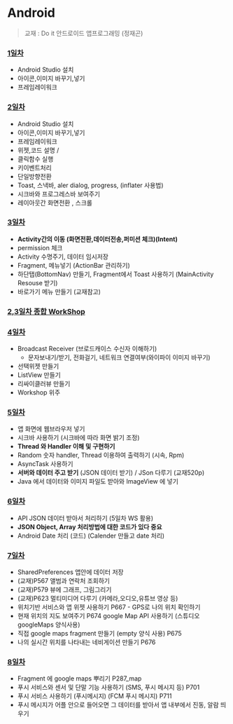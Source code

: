 # Android 

> 교재 : Do it 안드로이드 앱프로그래밍 (정재곤)

### [1일차](./Android(1일차))

- Android Studio 설치 
- 아이콘,이미지 바꾸기,넣기 
- 프레임레이워크

### [2일차](./Android(2일차))

* Android Studio 설치 
*  아이콘,이미지 바꾸기,넣기  
* 프레임레이워크
* 위젯,코드 설명 /
* 클릭함수 실행 
*  키이벤트처리 
* 단일방향전환 
*  Toast, 스낵바, aler dialog, progress, (inflater 사용법) 
*  시크바와 프로그레스바 보여주기 
* 레이아웃간 화면전환 , 스크롤 

### [3일차](./Android(3일차))

* **Activity간의 이동 (화면전환,데이터전송,퍼미션 체크)(Intent)**
* permission 체크
* Activity 수명주기, 데이터 임시저장
* Fragment, 메뉴넣기 (ActionBar 관리하기)
* 하단탭(BottomNav) 만들기,  Fragment에서 Toast 사용하기 (MainActivity Resouse 받기)
* 바로가기 메뉴 만들기 (교재참고)

### [2,3일차 종합 WorkShop](./Android(WS_2,3일차종합))

### [4일차](./Android(4일차))

* Broadcast Receiver (브로드캐이스 수신자 이해하기)
  * 문자보내기/받기, 전화걸기, 네트워크 연결여부(와이파이 이미지 바꾸기)
* 선택위젯 만들기
* ListView 만들기
* 리싸이클러뷰 만들기
* Workshop 위주

### [5일차](./Android(5일차))

* 앱 화면에 웹브라우저 넣기
* 시크바 사용하기 (시크바에 따라 화면 밝기 조정)
* **Thread 와 Handler 이해 및 구현하기**
* Random 숫자 handler, Thread 이용하여 출력하기 (시속, Rpm)
* AsyncTask 사용하기
* **서버와 데이터 주고 받기** (JSON 데이터 받기) / JSon 다루기 (교재520p)
* Java 에서 데이터와 이미지 파일도 받아와 ImageView 에 넣기

### [6일차](./Android(6일차))
* API JSON 데이터 받아서 처리하기 (5일차 WS 활용)
* **JSON Object, Array 처리방법에 대한 코드가 있다 중요**
* Android Date 처리 (코드) (Calender 만들고 date 처리)

### [7일차](./Android(7일차))

* SharedPreferences 앱안에 데이터 저장
* (교재)P567 앨범과 연락처 조회하기 
* (교재)P579 뷰에 그래프, 그림그리기
* (교재)P623 멀티미디어 다루기 (카메라,오디오,유튜브 영상 등)
* 위치기반 서비스와 앱 위젯 사용하기 P667 - GPS로 나의 위치 확인하기
* 현재 위치의 지도 보여주기 P674 google Map API 사용하기 (스튜디오 googleMaps 양식사용)
* 직접 google maps fragment 만들기 (empty 양식 사용) P675 
* 나의 실시간 위치를 나타내는 네비게이션 만들기 P676

### [8일차](./Android(8일차))

* Fragment 에 google maps 뿌리기 P287_map
* 푸시 서비스와 센서 및 단말 기능 사용하기 (SMS, 푸시 메시지 등) P701
* 푸시 서비스 사용하기 (푸시메시지) (FCM 푸시 메시지) P711
* 푸시 메시지가 어플 안으로 들어오면 그 데이터를 받아서 앱 내부에서 진동, 알람 띄우기

